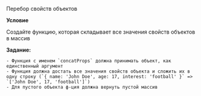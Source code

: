 Перебор свойств объектов

**Условие**

Создайте функцию, которая складывает все значения свойств объектов в массив

**Задание:**

    - Функция с именем `concatProps` должна принимать объект, как единственный аргумент
    - Функция должна достать все значения свойств объекта и сложить их в одну строку (`{ name: 'John Doe', age: 17, interest: 'football' }` => `['John Doe', 17, 'football']`)
    - Для пустого объекта ф-ция должна вернуть пустой массив

